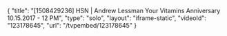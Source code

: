 {
    "title": "[1508429236] HSN | Andrew Lessman Your Vitamins Anniversary 10.15.2017 - 12 PM",
    "type": "solo",
    "layout": "iframe-static",
    "videoId": "123178645",
    "url": "\/tvpembed\/123178645"
}